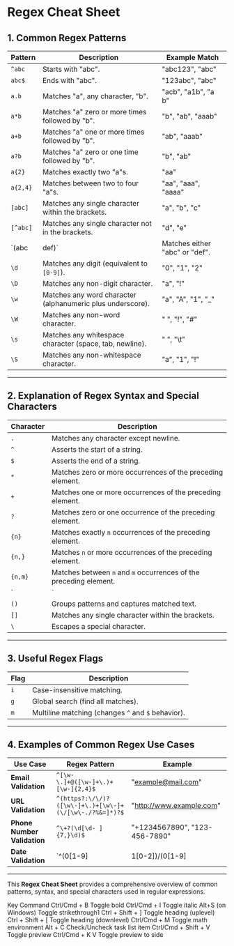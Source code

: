 # Regex Cheat Sheet

## 1. **Common Regex Patterns**

| Pattern                      | Description                                    | Example Match                     |
|------------------------------|------------------------------------------------|-----------------------------------|
| `^abc`                       | Starts with "abc".                            | "abc123", "abc"                   |
| `abc$`                       | Ends with "abc".                              | "123abc", "abc"                   |
| `a.b`                       | Matches "a", any character, "b".              | "acb", "a1b", "a b"               |
| `a*b`                       | Matches "a" zero or more times followed by "b". | "b", "ab", "aaab"                 |
| `a+b`                       | Matches "a" one or more times followed by "b".  | "ab", "aaab"                       |
| `a?b`                       | Matches "a" zero or one time followed by "b".   | "b", "ab"                         |
| `a{2}`                      | Matches exactly two "a"s.                      | "aa"                              |
| `a{2,4}`                    | Matches between two to four "a"s.             | "aa", "aaa", "aaaa"              |
| `[abc]`                     | Matches any single character within the brackets. | "a", "b", "c"                    |
| `[^abc]`                    | Matches any single character not in the brackets. | "d", "e"                         |
| `(abc|def)`                 | Matches either "abc" or "def".                | "abc", "def"                     |
| `\d`                        | Matches any digit (equivalent to `[0-9]`).     | "0", "1", "2"                     |
| `\D`                        | Matches any non-digit character.                | "a", "!"                          |
| `\w`                        | Matches any word character (alphanumeric plus underscore). | "a", "A", "1", "_"              |
| `\W`                        | Matches any non-word character.                 | " ", "!", "#"                     |
| `\s`                        | Matches any whitespace character (space, tab, newline). | " ", "\t"                       |
| `\S`                        | Matches any non-whitespace character.           | "a", "1", "!"                     |

---

## 2. **Explanation of Regex Syntax and Special Characters**

| Character                 | Description                                   |
|---------------------------|-----------------------------------------------|
| `.`                       | Matches any character except newline.        |
| `^`                       | Asserts the start of a string.              |
| `$`                       | Asserts the end of a string.                |
| `*`                       | Matches zero or more occurrences of the preceding element. |
| `+`                       | Matches one or more occurrences of the preceding element. |
| `?`                       | Matches zero or one occurrence of the preceding element. |
| `{n}`                     | Matches exactly `n` occurrences of the preceding element. |
| `{n,}`                    | Matches `n` or more occurrences of the preceding element. |
| `{n,m}`                   | Matches between `n` and `m` occurrences of the preceding element. |
| `|`                       | Acts as a logical OR between expressions.   |
| `()`                      | Groups patterns and captures matched text.  |
| `[]`                      | Matches any single character within the brackets. |
| `\`                       | Escapes a special character.                 |

---

## 3. **Useful Regex Flags**

| Flag                      | Description                                   |
|---------------------------|-----------------------------------------------|
| `i`                       | Case-insensitive matching.                   |
| `g`                       | Global search (find all matches).           |
| `m`                       | Multiline matching (changes `^` and `$` behavior). |

---

## 4. **Examples of Common Regex Use Cases**

| Use Case                  | Regex Pattern                               | Example                             |
|---------------------------|--------------------------------------------|-------------------------------------|
| **Email Validation**      | `^[\w-\.]+@([\w-]+\.)+[\w-]{2,4}$`        | "example@mail.com"                 |
| **URL Validation**        | `^(https?:\/\/)?([\w\-]+\.)+[\w\-]+(\/[\w\-./?%&=]*)?$` | "http://www.example.com"          |
| **Phone Number Validation**| `^\+?(\d[\d- ]{7,}\d)$`                   | "+1234567890", "123-456-7890"      |
| **Date Validation**       | `^(0[1-9]|1[0-2])\/(0[1-9]|[12][0-9]|3[01])\/(\d{4})$` | "12/31/2024"                       |

---

This **Regex Cheat Sheet** provides a comprehensive overview of common patterns, syntax, and special characters used in regular expressions.


Key Command
Ctrl/Cmd + B Toggle bold
Ctrl/Cmd + I Toggle italic
Alt+S (on Windows) Toggle strikethrough1
Ctrl + Shift + ] Toggle heading (uplevel)
Ctrl + Shift + [ Toggle heading (downlevel)
Ctrl/Cmd + M Toggle math environment
Alt + C Check/Uncheck task list item
Ctrl/Cmd + Shift + V Toggle preview
Ctrl/Cmd + K V Toggle preview to side